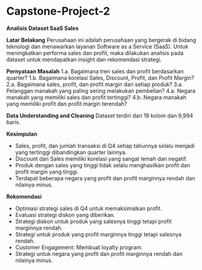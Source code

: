 # Capstone-Project-2

**Analisis Dataset SaaS Sales**

**Latar Belakang**
Perusahaan ini adalah perusahaan yang bergerak di bidang teknologi dan menawarkan layanan Software as a Service (SaaS). Untuk meningkatkan performa sales dan profit, maka dilakukan analisis pada dataset untuk mendapatkan insight dan rekomendasi strategi.

**Pernyataan Masalah**
1.a. Bagaimana tren sales dan profit berdasarkan quarter?
1.b. Bagaimana korelasi Sales, Discount, Profit, dan Profit Margin?
2.a. Bagaimana sales, profit, dan profit margin dari setiap produk?
3.a. Pelanggan manakah yang paling sering melakukan pembelian?
4.a. Negara manakah yang memiliki sales dan profit tertinggi?
4.b. Negara manakah yang memiliki profit dan profit margin terendah? 

**Data Understanding and Cleaning**
Dataset terdiri dari 19 kolom dan 9,994 baris.

**Kesimpulan**
- Sales, profit, dan jumlah transaksi di Q4 setiap tahunnya selalu menjadi yang tertinggi dibandingkan quarter lainnya.
- Discount dan Sales memiliki korelasi yang sangat lemah dan negatif.
- Produk dengan sales yang tinggi tidak selalu menghasilkan profit dan profit margin yang tinggi.
- Terdapat beberapa negara yang profit dan profit marginnya rendah dan nilainya minus.

**Rekomendasi**
- Optimasi strategi sales di Q4 untuk memaksimalkan profit.
- Evaluasi strategi diskon yang diberikan.
- Strategi diskon untuk produk yang salesnya tinggi tetapi profit marginnya rendah.
- Strategi untuk produk yang profit marginnya tinggi tetapi salesnya rendah.
- Customer Engagement: Membuat loyalty program.
- Strategi untuk negara yang profit dan profit marginnya rendah dan nilainya minus.
